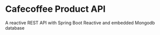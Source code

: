 # Cafecoffee Product API
A reactive REST API with Spring Boot Reactive and embedded Mongodb database
